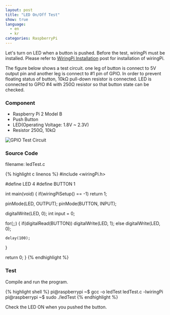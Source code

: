 ```yaml
---
layout: post
title: "LED On/Off Test"
show: true
language:
  - en
  - kr
categories: RaspberryPi
---
```

Let's turn on LED when a button is pushed. Before the test, wiringPi must be installed. Please refer to [WiringPi Installation](/rpi/2016/05/20/wiringPi-installation-kr.html) post for installation of wiringPi.

The figure below shows a test circuit. one leg of button is connect to 5V output pin and another leg is connect to #1 pin of GPIO. In order to prevent floating status of button, 10kΩ pull-down resistor is connected. LED is connected to GPIO #4 with 250Ω resistor so that button state can be checked.  

### Component

* Raspberry Pi 2 Model B
* Push Button
* LED(Operating Voltage: 1.8V ~ 2.3V)
* Resistor 250Ω, 10kΩ
 
![GPIO Test Circuit]({{site.url}}/images/rpi_gpio_led_test.png)

### Source Code

filename: ledTest.c

{% highlight c linenos %}
#include <wiringPi.h>

#define LED 4
#define BUTTON 1

int main(void)
{
  if(wiringPiSetup() == -1)
    return 1;

  pinMode(LED, OUTPUT);
  pinMode(BUTTON, INPUT);

  digitalWrite(LED, 0);
  int input = 0;

  for(;;)
  {
    if(digitalRead(BUTTON))
      digitalWrite(LED, 1);
    else
      digitalWrite(LED, 0); 

    delay(100);
  }

  return 0;
}
{% endhighlight %}

### Test

Compile and run the program.

{% highlight shell %}
pi@raspberrypi ~$ gcc -o ledTest ledTest.c -lwiringPi
pi@raspberrypi ~$ sudo ./ledTest
{% endhighlight %}

Check the LED ON when you pushed the button.
